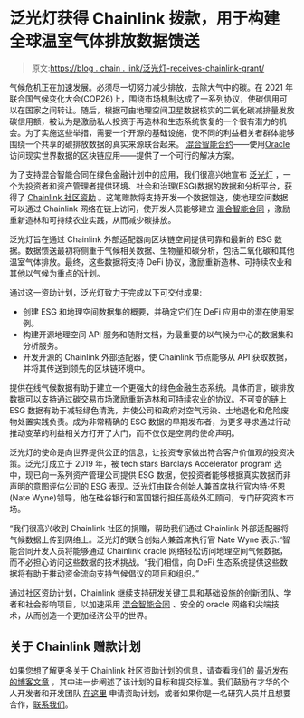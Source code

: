 # 泛光灯获得 Chainlink 拨款，用于构建全球温室气体排放数据馈送

> 原文:[https://blog . chain . link/泛光灯-receives-chainlink-grant/](https://blog.chain.link/floodlight-receives-chainlink-grant/)

气候危机正在加速发展。必须尽一切努力减少排放，去除大气中的碳。在 2021 年联合国气候变化大会(COP26)上，围绕市场机制达成了一系列[](https://www.un.org/en/climatechange/cop26)协议，使碳信用可以在国家之间转让。随后，根据可由地理空间卫星数据核实的二氧化碳减排量发放碳信用额，被认为是激励私人投资于再造林和生态系统恢复的一个很有潜力的机会。为了实施这些举措，需要一个开源的基础设施，使不同的利益相关者群体能够围绕一个共享的碳排放数据的真实来源联合起来。 [混合智能合约](https://blog.chain.link/hybrid-smart-contracts-explained/)——使用[Oracle](https://chain.link/education/blockchain-oracles)访问现实世界数据的区块链应用——提供了一个可行的解决方案。

为了支持混合智能合同在绿色金融计划中的应用，我们很高兴地宣布 [泛光灯](https://floodlightinvest.com/) ，一个为投资者和资产管理者提供环境、社会和治理(ESG)数据的数据和分析平台，获得了 [Chainlink 社区资助](https://blog.chain.link/introducing-the-chainlink-community-grant-program/) 。这笔赠款将支持开发一个数据馈送，使地理空间数据可以通过 Chainlink 网络在链上访问，使开发人员能够建立 [混合智能合同](https://blog.chain.link/hybrid-smart-contracts-explained/) ，激励重新造林和可持续农业实践，从而减少碳排放。

泛光灯旨在通过 Chainlink 外部适配器向区块链空间提供可靠和最新的 ESG 数据。数据馈送最初将侧重于气候相关数据、生物量和碳分析，包括二氧化碳和其他温室气体排放。最终，这些数据将支持 DeFi 协议，激励重新造林、可持续农业和其他以气候为重点的计划。

通过这一资助计划，泛光灯致力于完成以下可交付成果:

*   创建 ESG 和地理空间数据集的概要，并确定它们在 DeFi 应用中的潜在使用案例。
*   构建开源地理空间 API 服务和随附文档，为最重要的以气候为中心的数据集和分析服务。
*   开发开源的 Chainlink 外部适配器，使 Chainlink 节点能够从 API 获取数据，并将其传送到领先的区块链环境中。

提供在线气候数据有助于建立一个更强大的绿色金融生态系统。具体而言，碳排放数据可以支持通过碳交易市场激励重新造林和可持续农业的协议。不可变的链上 ESG 数据有助于减轻绿色清洗，并使公司和政府对空气污染、土地退化和危险废物处置实践负责。成为非常精确的 ESG 数据的早期发布者，为更多寻求通过行动推动变革的利益相关方打开了大门，而不仅仅是空洞的使命声明。

泛光灯的使命是向世界提供公正的信息，让投资专家做出符合客户价值观的投资决策。泛光灯成立于 2019 年，被 tech stars Barclays Accelerator program 选中，现已向一系列资产管理公司提供 ESG 数据，使投资者能够根据真实数据而非声明的意图评估公司的 ESG 表现。泛光灯由联合创始人兼首席执行官内特·怀恩(Nate Wyne)领导，他在硅谷银行和富国银行担任高级外汇顾问，专门研究资本市场。

“我们很高兴收到 Chainlink 社区的捐赠，帮助我们通过 Chainlink 外部适配器将气候数据上传到网络上。泛光灯的联合创始人兼首席执行官 Nate Wyne 表示:“智能合同开发人员将能够通过 Chainlink oracle 网络轻松访问地理空间气候数据，而不必担心访问这些数据的技术挑战。“我们相信，向 DeFi 生态系统提供这些数据将有助于推动资金流向支持气候倡议的项目和组织。”

通过社区资助计划，Chainlink 继续支持研发关键工具和基础设施的创新团队、学者和社会影响项目，以加速采用 [混合智能合同](https://blog.chain.link/hybrid-smart-contracts-explained/) 、安全的 oracle 网络和尖端技术，从而创造一个更加经济公平的世界。

## 关于 Chainlink 赠款计划

如果您想了解更多关于 Chainlink 社区资助计划的信息，请查看我们的 [最近发布的博客文章](https://blog.chain.link/introducing-the-chainlink-community-grant-program/) ，其中进一步阐述了该计划的目标和提交标准。我们鼓励有才华的个人开发者和开发团队 [在这里](https://chainlinkgrants.typeform.com/to/efEbsq) 申请资助计划，或者如果你是一名研究人员并且想要合作，[联系我们](/cdn-cgi/l/email-protection#8efcebfdebeffcede6ceede6efe7e0e2e7e0e5e2efecfda0ede1e3)。